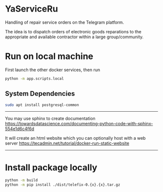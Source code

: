 # YaServiceRu

Handling of repair service orders on the Telegram platform.

The idea is to dispatch orders of electronic goods reparations to the
appropriate and available contractor within a large group/community.

# Run on local machine
First launch the other docker services, then run

```bash
python -m app.scripts.local
```

## System Dependencies

```bash
sudo apt install postgresql-common
```

---

You may use sphinx to create documentation
https://towardsdatascience.com/documenting-python-code-with-sphinx-554e1d6c4f6d

It will create an html website which you can optionally host with a web server
https://tecadmin.net/tutorial/docker-run-static-website

---

# Install package locally

```bash
python -m build
python -m pip install ./dist/telefix-0.{x}.{x}.tar.gz
```
